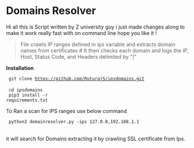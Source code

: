 # Domains Resolver 
Hi all this is Script written by Z university guy i just made changes along to make it work really fast with on command line hope you like it !

>File crawls IP ranges defined in ips variable and extracts domain names from certificates # It then checks each domain and logs the IP, Host, Status Code, and Headers delimited by "|"


<b>Installation</b>

<code> git clone https://github.com/RuturajS/ipsdomains.git </code></br>
<code> cd ipsdomains </code></br>
<code> pip3 install -r requirements.txt </code></br>


To Ran a scan for IPS ranges use below command</br>

<code> python3 domainresolver.py -ips 127.0.0,192.168.1.1  </code></br>

it will search for Domains extracting it by crawling SSL certificate from Ips.
